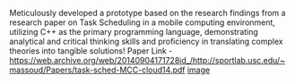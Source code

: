 Meticulously developed a prototype based on the research findings from a research paper on Task Scheduling in a mobile computing environment, utilizing C++ as the primary programming language, demonstrating analytical and critical thinking skills and proficiency in translating complex theories into tangible solutions!
Paper Link - https://web.archive.org/web/20140904171728id_/http://sportlab.usc.edu/~massoud/Papers/task-sched-MCC-cloud14.pdf
[image](https://github.com/maanprynca2903/Energy-and-Performance-Aware-Task-Scheduling-/assets/60818751/6150c83a-b673-4f93-a168-fd48f8f35c8d)
